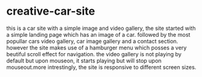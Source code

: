 # creative-car-site
this is a car site with a simple image and video gallery, the site started with a simple landing page which has an image of a car.
followed by the most popullar cars video gallery, car image gallery and a contact section. however the site makes use of a hamburger menu which posses a very beutiful scroll effect for navigation.
the video gallery is not playing by default but upon mouseon, it starts playing but will stop upon mouseout.more intrestingly, the site is responsive to different screen sizes.
